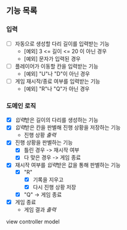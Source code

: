 ## 기능 목록

### 입력

- [ ] 자동으로 생성할 다리 길이를 입력받는 기능
    - [예외] 3 <= 길이 <= 20 이 아닌 경우
    - [예외] 문자가 입력된 경우
- [ ] 플레이어가 이동할 칸을 입력받는 기능
    - [예외] "U"나 "D"이 아닌 경우
- [ ] 게임 재시작/종료 여부를 입력받는 기능
    - [예외] "R"나 "Q"가 아닌 경우

### 도메인 로직

- [x] *입력*받은 길이의 다리를 생성하는 기능 
- [x] *입력*받은 칸을 판별해 진행 상황을 저장하는 기능 
    - 진행 상황 *출력*
- [x] 진행 상황을 판별하는 기능 
    - [X] 틀린 경우 -> 재시작 여부
    - [x] 다 맞은 경우 -> 게임 종료 
- [X] 재시작 여부를 *입력*받은 값을 통해 판별하는 기능 
    - [X] "R"
        - [X] 기록을 지우고
        - [X] 다시 진행 상황 저장
    - [X] "Q" -> 게임 종료
- [x] 게임 종료 
    - 게임 결과 *출력*


view
controller
model